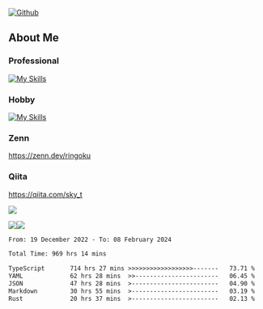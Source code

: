 [![Github](https://img.shields.io/github/followers/skyt-a?label=Follow&style=social)](https://github.com/skyt-a)

## About Me
### Professional
[![My Skills](https://skillicons.dev/icons?i=react,ts,js,nodejs,java,graphql,firebase,githubactions&theme=light)](https://skillicons.dev)
### Hobby
[![My Skills](https://skillicons.dev/icons?i=unity,rust,py&theme=light)](https://skillicons.dev)

### Zenn
https://zenn.dev/ringoku
### Qiita
https://qiita.com/sky_t


![](https://github-profile-summary-cards.vercel.app/api/cards/profile-details?username=skyt-a&theme=default)

![](https://github-profile-summary-cards.vercel.app/api/cards/repos-per-language?username=skyt-a&theme=default)![](https://github-profile-summary-cards.vercel.app/api/cards/stats?username=RinGoku&theme=default)

<!--START_SECTION:waka-->

```txt
From: 19 December 2022 - To: 08 February 2024

Total Time: 969 hrs 14 mins

TypeScript       714 hrs 27 mins >>>>>>>>>>>>>>>>>>-------   73.71 %
YAML             62 hrs 28 mins  >>-----------------------   06.45 %
JSON             47 hrs 28 mins  >------------------------   04.90 %
Markdown         30 hrs 55 mins  >------------------------   03.19 %
Rust             20 hrs 37 mins  >------------------------   02.13 %
```

<!--END_SECTION:waka-->
